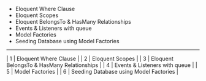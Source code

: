
- Eloquent Where Clause
- Eloquent Scopes
- Eloquent BelongsTo & HasMany Relationships
- Events & Listeners with queue
- Model Factories
- Seeding Database using Model Factories
----------------------
| 1 | Eloquent Where Clause |
| 2 | Eloquent Scopes |
| 3 | Eloquent BelongsTo & HasMany Relationships |
| 4 | Events & Listeners with queue |
| 5 | Model Factories |
| 6 | Seeding Database using Model Factories |

